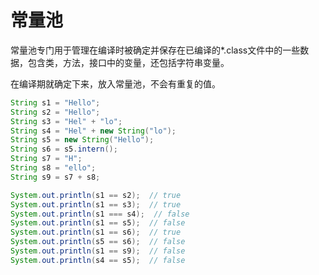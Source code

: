 # 常量池

常量池专门用于管理在编译时被确定并保存在已编译的*.class文件中的一些数据，包含类，方法，接口中的变量，还包括字符串变量。

在编译期就确定下来，放入常量池，不会有重复的值。

```java
String s1 = "Hello";
String s2 = "Hello";
String s3 = "Hel" + "lo";
String s4 = "Hel" + new String("lo");
String s5 = new String("Hello");
String s6 = s5.intern();
String s7 = "H";
String s8 = "ello";
String s9 = s7 + s8;

System.out.println(s1 == s2);  // true
System.out.println(s1 == s3);  // true
System.out.println(s1 === s4);  // false
System.out.println(s1 == s5);  // false
System.out.println(s1 == s6);  // true
System.out.println(s5 == s6);  // false
System.out.println(s1 == s9);  // false
System.out.println(s4 == s5);  // false
```